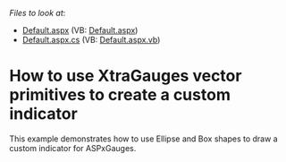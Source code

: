 <!-- default file list -->
*Files to look at*:

* [Default.aspx](./CS/CustomIndicator/Default.aspx) (VB: [Default.aspx](./VB/CustomIndicator/Default.aspx))
* [Default.aspx.cs](./CS/CustomIndicator/Default.aspx.cs) (VB: [Default.aspx.vb](./VB/CustomIndicator/Default.aspx.vb))
<!-- default file list end -->
# How to use XtraGauges vector primitives to create a custom indicator


<p>This example demonstrates how to use Ellipse and Box shapes to draw a custom indicator for ASPxGauges.</p>

<br/>


